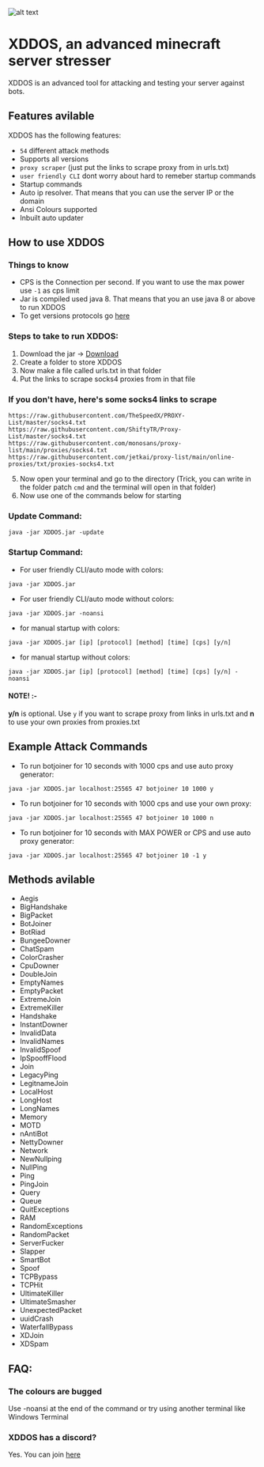 ![alt text](https://cdn.discordapp.com/attachments/949290845222350928/964583278789148763/cover.png)
# XDDOS, an advanced minecraft server stresser

XDDOS is an advanced tool for attacking and testing your server against bots.

## Features avilable

XDDOS has the following features:

- `54` different attack methods
- Supports all versions 
- `proxy scraper` (just put the links to scrape proxy from in urls.txt)
- `user friendly CLI` dont worry about hard to remeber startup commands
- Startup commands 
- Auto ip resolver. That means that you can use the server IP or the domain
- Ansi Colours supported
- Inbuilt auto updater

## How to use XDDOS

### Things to know

- CPS is the Connection per second. If you want to use the max power use `-1` as cps limit
- Jar is compiled used java 8. That means that you an use java 8 or above to run XDDOS
- To get versions protocols go [here](https://wiki.vg/Protocol_version_numbers)

### Steps to take to run XDDOS:
 1) Download the jar -> [Download](https://github.com/AnAverageBeing/XDDOS/raw/master/XDDOS.jar)
 2) Create a folder to store XDDOS
 3) Now make a file called urls.txt in that folder
 4) Put the links to scrape socks4 proxies from in that file
   ### If you don't have, here's some socks4 links to scrape
  ```
  https://raw.githubusercontent.com/TheSpeedX/PROXY-List/master/socks4.txt
  https://raw.githubusercontent.com/ShiftyTR/Proxy-List/master/socks4.txt
  https://raw.githubusercontent.com/monosans/proxy-list/main/proxies/socks4.txt
  https://raw.githubusercontent.com/jetkai/proxy-list/main/online-proxies/txt/proxies-socks4.txt
  ```
  
 5) Now open your terminal and go to the directory (Trick, you can write in the folder patch `cmd` and the terminal will open in that folder)
 6) Now use one of the commands below for starting

### Update Command:
```
java -jar XDDOS.jar -update
```

### Startup Command: 

- For user friendly CLI/auto mode with colors:
```
java -jar XDDOS.jar
```
- For user friendly CLI/auto mode without colors:
```
java -jar XDDOS.jar -noansi
```

- for manual startup with colors:
```
java -jar XDDOS.jar [ip] [protocol] [method] [time] [cps] [y/n]
```
- for manual startup without colors:
```
java -jar XDDOS.jar [ip] [protocol] [method] [time] [cps] [y/n] -noansi
```

#### NOTE! :-
**y/n** is optional. Use `y` if you want to scrape proxy from links in urls.txt and **n** to use your own proxies from proxies.txt 

## Example Attack Commands  

- To run botjoiner for 10 seconds with 1000 cps and use auto proxy generator:
```
java -jar XDDOS.jar localhost:25565 47 botjoiner 10 1000 y
```

- To run botjoiner for 10 seconds with 1000 cps and use your own proxy:
```
java -jar XDDOS.jar localhost:25565 47 botjoiner 10 1000 n
```

- To run botjoiner for 10 seconds with MAX POWER or CPS and use auto proxy generator:
```
java -jar XDDOS.jar localhost:25565 47 botjoiner 10 -1 y
```


## Methods avilable

- Aegis
- BigHandshake
- BigPacket
- BotJoiner
- BotRiad
- BungeeDowner
- ChatSpam
- ColorCrasher
- CpuDowner
- DoubleJoin
- EmptyNames
- EmptyPacket
- ExtremeJoin
- ExtremeKiller
- Handshake
- InstantDowner
- InvalidData
- InvalidNames
- InvalidSpoof
- IpSpooffFlood
- Join
- LegacyPing
- LegitnameJoin
- LocalHost
- LongHost
- LongNames
- Memory
- MOTD
- nAntiBot
- NettyDowner
- Network
- NewNullping
- NullPing
- Ping
- PingJoin
- Query
- Queue
- QuitExceptions
- RAM
- RandomExceptions
- RandomPacket
- ServerFucker
- Slapper
- SmartBot
- Spoof
- TCPBypass
- TCPHit
- UltimateKiller
- UltimateSmasher
- UnexpectedPacket
- uuidCrash
- WaterfallBypass
- XDJoin
- XDSpam


## FAQ:
### The colours are bugged
Use -noansi at the end of the command or try using another terminal like Windows Terminal

### XDDOS has a discord?
Yes. You can join [here](https://discord.gg/U3TN8SPgvz)
